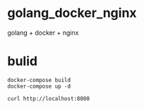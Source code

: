 # golang_docker_nginx
golang + docker + nginx


# bulid 
```
docker-compose build
docker-compose up -d

curl http://localhost:8080
```
